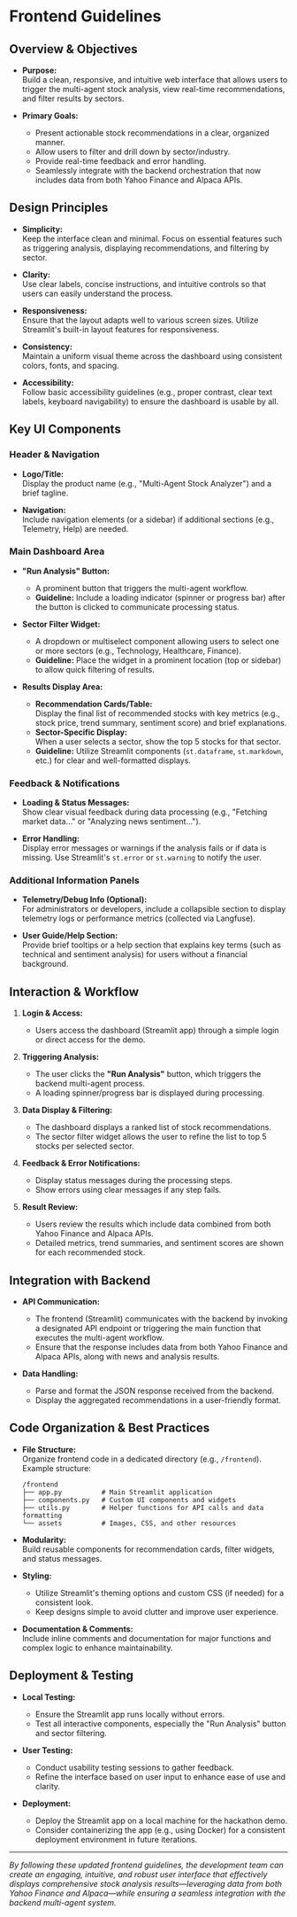 # Frontend Guidelines

## Overview & Objectives

- **Purpose:**  
  Build a clean, responsive, and intuitive web interface that allows users to trigger the multi-agent stock analysis, view real-time recommendations, and filter results by sectors.

- **Primary Goals:**  
  - Present actionable stock recommendations in a clear, organized manner.
  - Allow users to filter and drill down by sector/industry.
  - Provide real-time feedback and error handling.
  - Seamlessly integrate with the backend orchestration that now includes data from both Yahoo Finance and Alpaca APIs.

## Design Principles

- **Simplicity:**  
  Keep the interface clean and minimal. Focus on essential features such as triggering analysis, displaying recommendations, and filtering by sector.

- **Clarity:**  
  Use clear labels, concise instructions, and intuitive controls so that users can easily understand the process.

- **Responsiveness:**  
  Ensure that the layout adapts well to various screen sizes. Utilize Streamlit's built-in layout features for responsiveness.

- **Consistency:**  
  Maintain a uniform visual theme across the dashboard using consistent colors, fonts, and spacing.

- **Accessibility:**  
  Follow basic accessibility guidelines (e.g., proper contrast, clear text labels, keyboard navigability) to ensure the dashboard is usable by all.

## Key UI Components

### Header & Navigation

- **Logo/Title:**  
  Display the product name (e.g., "Multi-Agent Stock Analyzer") and a brief tagline.
  
- **Navigation:**  
  Include navigation elements (or a sidebar) if additional sections (e.g., Telemetry, Help) are needed.

### Main Dashboard Area

- **"Run Analysis" Button:**  
  - A prominent button that triggers the multi-agent workflow.
  - **Guideline:** Include a loading indicator (spinner or progress bar) after the button is clicked to communicate processing status.

- **Sector Filter Widget:**  
  - A dropdown or multiselect component allowing users to select one or more sectors (e.g., Technology, Healthcare, Finance).
  - **Guideline:** Place the widget in a prominent location (top or sidebar) to allow quick filtering of results.

- **Results Display Area:**  
  - **Recommendation Cards/Table:**  
    Display the final list of recommended stocks with key metrics (e.g., stock price, trend summary, sentiment score) and brief explanations.
  - **Sector-Specific Display:**  
    When a user selects a sector, show the top 5 stocks for that sector.
  - **Guideline:** Utilize Streamlit components (`st.dataframe`, `st.markdown`, etc.) for clear and well-formatted displays.

### Feedback & Notifications

- **Loading & Status Messages:**  
  Show clear visual feedback during data processing (e.g., "Fetching market data…" or "Analyzing news sentiment…").
  
- **Error Handling:**  
  Display error messages or warnings if the analysis fails or if data is missing. Use Streamlit's `st.error` or `st.warning` to notify the user.

### Additional Information Panels

- **Telemetry/Debug Info (Optional):**  
  For administrators or developers, include a collapsible section to display telemetry logs or performance metrics (collected via Langfuse).

- **User Guide/Help Section:**  
  Provide brief tooltips or a help section that explains key terms (such as technical and sentiment analysis) for users without a financial background.

## Interaction & Workflow

1. **Login & Access:**  
   - Users access the dashboard (Streamlit app) through a simple login or direct access for the demo.

2. **Triggering Analysis:**  
   - The user clicks the **"Run Analysis"** button, which triggers the backend multi-agent process.  
   - A loading spinner/progress bar is displayed during processing.

3. **Data Display & Filtering:**  
   - The dashboard displays a ranked list of stock recommendations.
   - The sector filter widget allows the user to refine the list to top 5 stocks per selected sector.

4. **Feedback & Error Notifications:**  
   - Display status messages during the processing steps.
   - Show errors using clear messages if any step fails.

5. **Result Review:**  
   - Users review the results which include data combined from both Yahoo Finance and Alpaca APIs.  
   - Detailed metrics, trend summaries, and sentiment scores are shown for each recommended stock.

## Integration with Backend

- **API Communication:**  
  - The frontend (Streamlit) communicates with the backend by invoking a designated API endpoint or triggering the main function that executes the multi-agent workflow.
  - Ensure that the response includes data from both Yahoo Finance and Alpaca APIs, along with news and analysis results.

- **Data Handling:**  
  - Parse and format the JSON response received from the backend.
  - Display the aggregated recommendations in a user-friendly format.

## Code Organization & Best Practices

- **File Structure:**  
  Organize frontend code in a dedicated directory (e.g., `/frontend`). Example structure:
  ```
  /frontend
  ├── app.py          # Main Streamlit application
  ├── components.py   # Custom UI components and widgets
  ├── utils.py        # Helper functions for API calls and data formatting
  └── assets          # Images, CSS, and other resources
  ```

- **Modularity:**  
  Build reusable components for recommendation cards, filter widgets, and status messages.

- **Styling:**  
  - Utilize Streamlit's theming options and custom CSS (if needed) for a consistent look.
  - Keep designs simple to avoid clutter and improve user experience.

- **Documentation & Comments:**  
  Include inline comments and documentation for major functions and complex logic to enhance maintainability.

## Deployment & Testing

- **Local Testing:**  
  - Ensure the Streamlit app runs locally without errors.
  - Test all interactive components, especially the "Run Analysis" button and sector filtering.

- **User Testing:**  
  - Conduct usability testing sessions to gather feedback.
  - Refine the interface based on user input to enhance ease of use and clarity.

- **Deployment:**  
  - Deploy the Streamlit app on a local machine for the hackathon demo.
  - Consider containerizing the app (e.g., using Docker) for a consistent deployment environment in future iterations.

---

*By following these updated frontend guidelines, the development team can create an engaging, intuitive, and robust user interface that effectively displays comprehensive stock analysis results—leveraging data from both Yahoo Finance and Alpaca—while ensuring a seamless integration with the backend multi-agent system.*